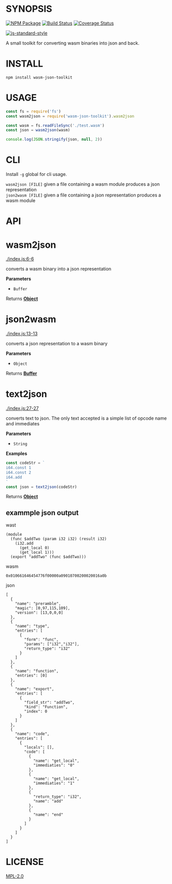 # SYNOPSIS 
[![NPM Package](https://img.shields.io/npm/v/wasm-json-toolkit.svg?style=flat-square)](https://www.npmjs.org/package/wasm-json-toolkit)
[![Build Status](https://img.shields.io/travis/ewasm/wasm-json-toolkit.svg?branch=master&style=flat-square)](https://travis-ci.org/ewasm/wasm-json-toolkit)
[![Coverage Status](https://img.shields.io/coveralls/ewasm/wasm-json-toolkit.svg?style=flat-square)](https://coveralls.io/r/ewasm/wasm-json-toolkit)

[![js-standard-style](https://cdn.rawgit.com/feross/standard/master/badge.svg)](https://github.com/feross/standard)  

A small toolkit for converting wasm binaries into json and back. 

# INSTALL
`npm install wasm-json-toolkit`

# USAGE
```javascript
const fs = require('fs')
const wasm2json = require('wasm-json-toolkit').wasm2json

const wasm = fs.readFileSync('./test.wasm')
const json = wasm2json(wasm)

console.log(JSON.stringify(json, null, 2))
```

# CLI
Install `-g` global for cli usage.

`wasm2json [FILE]` given a file containing a wasm module produces a json representation  
`json2wasm [FILE]` given a file containing a json representation produces a wasm module  

# API
# wasm2json

[./index.js:6-6](https://github.com/ewasm/wasm-json-toolkit/blob/f349ee056b8e5f2691f83e345fe01d9ec0f8807a/./index.js#L6-L6 "Source code on GitHub")

converts a wasm binary into a json representation

**Parameters**

-   `Buffer`  

Returns **[Object](https://developer.mozilla.org/en-US/docs/Web/JavaScript/Reference/Global_Objects/Object)** 

# json2wasm

[./index.js:13-13](https://github.com/ewasm/wasm-json-toolkit/blob/f349ee056b8e5f2691f83e345fe01d9ec0f8807a/./index.js#L13-L13 "Source code on GitHub")

converts a json representation to a wasm binary

**Parameters**

-   `Object`  

Returns **[Buffer](https://nodejs.org/api/buffer.html)** 

# text2json

[./index.js:27-27](https://github.com/ewasm/wasm-json-toolkit/blob/f349ee056b8e5f2691f83e345fe01d9ec0f8807a/./index.js#L27-L27 "Source code on GitHub")

converts text to json. The only text accepted is a simple list of opcode name and immediates

**Parameters**

-   `String`  

**Examples**

```javascript
const codeStr = `
i64.const 1
i64.const 2
i64.add
`
const json = text2json(codeStr)
```

Returns **[Object](https://developer.mozilla.org/en-US/docs/Web/JavaScript/Reference/Global_Objects/Object)** 

## exammple json output

wast
```
(module
  (func $addTwo (param i32 i32) (result i32)
    (i32.add
      (get_local 0)
      (get_local 1)))
  (export "addTwo" (func $addTwo)))
```

wasm
```
0x010661646454776f00000a09010700200020016a0b
```

json
```
[
  {
    "name": "preramble",
    "magic": [0,97,115,109],
    "version": [13,0,0,0]
  },
  {
    "name": "type",
    "entries": [
      {
        "form": "func",
        "params": ["i32","i32"],
        "return_type": "i32"
      }
    ]
  },
  {
    "name": "function",
    "entries": [0]
  },
  {
    "name": "export",
    "entries": [
      {
        "field_str": "addTwo",
        "kind": "Function",
        "index": 0
      }
    ]
  },
  {
    "name": "code",
    "entries": [
      {
        "locals": [],
        "code": [
          {
            "name": "get_local",
            "immediaties": "0"
          },
          {
            "name": "get_local",
            "immediaties": "1"
          },
          {
            "return_type": "i32",
            "name": "add"
          },
          {
            "name": "end"
          }
        ]
      }
    ]
  }
]
```

# LICENSE
[MPL-2.0][LICENSE]

[LICENSE]: https://tldrlegal.com/license/mozilla-public-license-2.0-(mpl-2)
